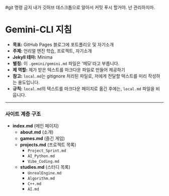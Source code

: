 #git 명령 금지
내가 깃허브 데스크톱으로 알아서 커밋 푸시 할거야. 넌 관리하지마.

# Gemini-CLI 지침

*   **목표:** GitHub Pages 블로그에 포트폴리오 및 자기소개
*   **주제:** 언리얼 엔진 학습, 프로젝트, 자기소개
*   **Jekyll 테마:** Minima
*   **별칭:** 이 `.gemini/gemini.md` 파일은 '메모'라고 부릅니다.
*   **제 역할:** 제가 받은 텍스트를 마크다운 파일로 만들어 제공하기
*   **참고:** `local.md`는 gitignore 처리된 파일로, 저에게 전달할 텍스트를 미리 작성하는 용도입니다.
*   **규칙:** `local.md`의 텍스트를 마크다운 페이지로 옮긴 후에는, `local.md` 파일을 비웁니다.

---

### 사이트 계층 구조

*   **index.md** (메인 페이지)
    *   **about.md** (소개)
    *   **games.md** (즐긴 게임)
    *   **projects.md** (프로젝트 목록)
        *   `Project_Sprint.md`
        *   `AI_Python.md`
        *   `Vibe_Coding.md`
    *   **studies.md** (스터디 목록)
        *   `UnrealEngine.md`
        *   `Algorithm.md`
        *   `C++.md`
        *   `AI.md`